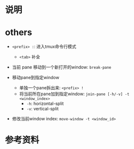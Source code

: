 
# 说明

# others

- `<prefix> :`: 进入tmux命令行模式
  - `<tab>` 补全

- 当前 pane 移动到一个新打开的window: `break-pane`
- 移动pane到指定window
  - 单独一个pane拆出来: `<prefix> !`
  - 将当前所在pane加到指定window: `join-pane [-h/-v] -t <window_index>`
    - `-h`: horizontal-split
    - `-v`: vertical-split

- 修改当前window index: `move-window -t <window_id>`

# 参考资料
